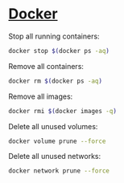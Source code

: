 # [Docker](https://www.docker.com/)

Stop all running containers:

```bash
docker stop $(docker ps -aq)
```

Remove all containers:

```bash
docker rm $(docker ps -aq)
```

Remove all images:

```bash
docker rmi $(docker images -q)
```

Delete all unused volumes:

```bash
docker volume prune --force
```

Delete all unused networks:

```bash
docker network prune --force
```

